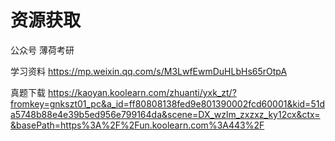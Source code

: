 # 资源获取
公众号 薄荷考研 

学习资料
https://mp.weixin.qq.com/s/M3LwfEwmDuHLbHs65rOtpA

真题下载
https://kaoyan.koolearn.com/zhuanti/yxk_zt/?fromkey=gnkszt01_pc&a_id=ff80808138fed9e801390002fcd60001&kid=51da5748b88e4e39b5ed956e799164da&scene=DX_wzlm_zxzxz_ky12cx&ctx=&basePath=https%3A%2F%2Fun.koolearn.com%3A443%2F